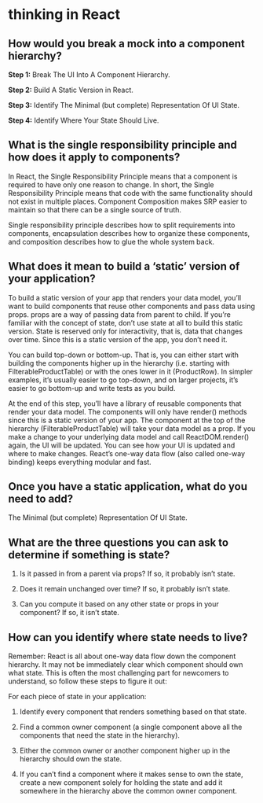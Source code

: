 # thinking in React


## How would you break a mock into a component hierarchy?

**Step 1:** Break The UI Into A Component Hierarchy.

**Step 2:** Build A Static Version in React.

**Step 3:** Identify The Minimal (but complete) Representation Of UI State.

**Step 4:** Identify Where Your State Should Live.


## What is the single responsibility principle and how does it apply to components?

 In React, the Single Responsibility Principle means that a component is required to have only one reason to change. In short, the Single Responsibility Principle means that code with the same functionality should not exist in multiple places. Component Composition makes SRP easier to maintain so that there can be a single source of truth.

Single responsibility principle describes how to split requirements into components, encapsulation describes how to organize these components, and composition describes how to glue the whole system back.

## What does it mean to build a ‘static’ version of your application?

To build a static version of your app that renders your data model, you’ll want to build components that reuse other components and pass data using props. props are a way of passing data from parent to child. If you’re familiar with the concept of state, don’t use state at all to build this static version. State is reserved only for interactivity, that is, data that changes over time. Since this is a static version of the app, you don’t need it.

You can build top-down or bottom-up. That is, you can either start with building the components higher up in the hierarchy (i.e. starting with FilterableProductTable) or with the ones lower in it (ProductRow). In simpler examples, it’s usually easier to go top-down, and on larger projects, it’s easier to go bottom-up and write tests as you build.

At the end of this step, you’ll have a library of reusable components that render your data model. The components will only have render() methods since this is a static version of your app. The component at the top of the hierarchy (FilterableProductTable) will take your data model as a prop. If you make a change to your underlying data model and call ReactDOM.render() again, the UI will be updated. You can see how your UI is updated and where to make changes. React’s one-way data flow (also called one-way binding) keeps everything modular and fast.


## Once you have a static application, what do you need to add?

 The Minimal (but complete) Representation Of UI State.

 ## What are the three questions you can ask to determine if something is state?


 1. Is it passed in from a parent via props? If so, it probably isn’t state.

2. Does it remain unchanged over time? If so, it probably isn’t state.

3. Can you compute it based on any other state or props in your component? If so, it isn’t state.


## How can you identify where state needs to live?




Remember: React is all about one-way data flow down the component hierarchy. It may not be immediately clear which component should own what state. This is often the most challenging part for newcomers to understand, so follow these steps to figure it out:


For each piece of state in your application:

1) Identify every component that renders something based on that state.

2)  Find a common owner component (a single component above all the components that need the state in the hierarchy).


3) Either the common owner or another component higher up in the hierarchy should own the state.
   
4) If you can’t find a component where it makes sense to own the state, create a new component solely for holding the state and add it somewhere in the hierarchy above the common owner component.



